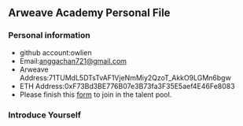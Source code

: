 ## Arweave Academy Personal File

### Personal information

- github account:owlien
- Email:anggachan721@gmail.com
- Arweave Address:71TUMdL5DTsTvAF1VjeNmMiy2QzoT_AkkO9LGMn6bgw
- ETH Address:0xF73Bd3BE776B07e3B73fa3F35E5aef4E46Fe8083
- Please finish this [form](https://docs.google.com/forms/d/e/1FAIpQLSfWA5fIIcBgmRppm3jNz5vmf9Mai_QMVil-2pO4r7YKn_Zhtw/viewform?usp=sf_link) to join in the talent pool.

### Introduce Yourself
